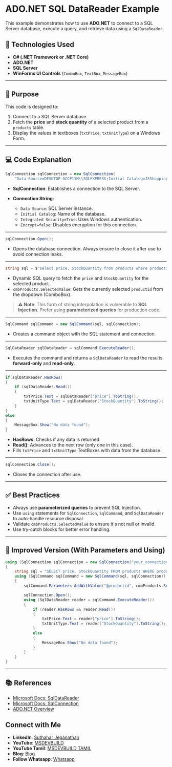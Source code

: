# ADO.NET SQL DataReader Example

This example demonstrates how to use **ADO.NET** to connect to a SQL Server database, execute a query, and retrieve data using a `SqlDataReader`.

## 🧰 Technologies Used

* **C# (.NET Framework or .NET Core)**
* **ADO.NET**
* **SQL Server**
* **WinForms UI Controls** (`ComboBox`, `TextBox`, `MessageBox`)

---

## 📌 Purpose

This code is designed to:

1. Connect to a SQL Server database.
2. Fetch the **price** and **stock quantity** of a selected product from a `products` table.
3. Display the values in textboxes (`txtPrice`, `txtUnitType`) on a Windows Form.

---

## 💻 Code Explanation

```csharp
SqlConnection sqlConnection = new SqlConnection(
    "Data Source=DESKTOP-OCCP11M\\SQLEXPRESS;Initial Catalog=JSShopping;Integrated Security=True;Encrypt=false");
```

* **SqlConnection**: Establishes a connection to the SQL Server.
* **Connection String**:

  * `Data Source`: SQL Server instance.
  * `Initial Catalog`: Name of the database.
  * `Integrated Security=True`: Uses Windows authentication.
  * `Encrypt=false`: Disables encryption for this connection.

---

```csharp
sqlConnection.Open();
```

* Opens the database connection. Always ensure to close it after use to avoid connection leaks.

---

```csharp
string sql = $"select price, StockQuantity from products where productid={cmbProducts.SelectedValue}";
```

* Dynamic SQL query to fetch the `price` and `StockQuantity` for the selected product.
* `cmbProducts.SelectedValue`: Gets the currently selected `productid` from the dropdown (ComboBox).

> **⚠️ Note**: This form of string interpolation is vulnerable to **SQL Injection**. Prefer using **parameterized queries** for production code.

---

```csharp
SqlCommand sqlCommand = new SqlCommand(sql, sqlConnection);
```

* Creates a command object with the SQL statement and connection.

---

```csharp
SqlDataReader sqlDataReader = sqlCommand.ExecuteReader();
```

* Executes the command and returns a `SqlDataReader` to read the results **forward-only** and **read-only**.

---

```csharp
if(sqlDataReader.HasRows)
{
    if (sqlDataReader.Read())
    {
        txtPrice.Text = sqlDataReader["price"].ToString();
        txtUnitType.Text = sqlDataReader["StockQuantity"].ToString();
    }
}
else
{
    MessageBox.Show("No data found");
}
```

* **HasRows**: Checks if any data is returned.
* **Read()**: Advances to the next row (only one in this case).
* Fills `txtPrice` and `txtUnitType` TextBoxes with data from the database.

---

```csharp
sqlConnection.Close();
```

* Closes the connection after use.

---

## ✅ Best Practices

* Always use **parameterized queries** to prevent SQL Injection.
* Use `using` statements for `SqlConnection`, `SqlCommand`, and `SqlDataReader` to auto-handle resource disposal.
* Validate `cmbProducts.SelectedValue` to ensure it's not null or invalid.
* Use try-catch blocks for better error handling.

---

## 🔄 Improved Version (With Parameters and Using)

```csharp
using (SqlConnection sqlConnection = new SqlConnection("your_connection_string"))
{
    string sql = "SELECT price, StockQuantity FROM products WHERE productid = @productid";
    using (SqlCommand sqlCommand = new SqlCommand(sql, sqlConnection))
    {
        sqlCommand.Parameters.AddWithValue("@productid", cmbProducts.SelectedValue);

        sqlConnection.Open();
        using (SqlDataReader reader = sqlCommand.ExecuteReader())
        {
            if (reader.HasRows && reader.Read())
            {
                txtPrice.Text = reader["price"].ToString();
                txtUnitType.Text = reader["StockQuantity"].ToString();
            }
            else
            {
                MessageBox.Show("No data found");
            }
        }
    }
}
```

---

## 📚 References

* [Microsoft Docs: SqlDataReader](https://learn.microsoft.com/en-us/dotnet/api/system.data.sqlclient.sqldatareader)
* [Microsoft Docs: SqlConnection](https://learn.microsoft.com/en-us/dotnet/api/system.data.sqlclient.sqlconnection)
* [ADO.NET Overview](https://learn.microsoft.com/en-us/dotnet/framework/data/adonet/)

## Connect with Me
- **LinkedIn**: [Suthahar Jeganathan](https://www.linkedin.com/in/jssuthahar/)
- **YouTube**: [MSDEVBUILD](https://www.youtube.com/@MSDEVBUILD)
- **YouTube Tamil**: [MSDEVBUILD TAMIL](https://www.youtube.com/@MSDEVBUILDTamil)
- **Blog**: [Blog](https://www.msdevbuild.com/)
- **Follow Whatsapp**: [Whatsapp](https://www.whatsapp.com/channel/0029Va5j2rHEFeXcTlUhQB0J)
